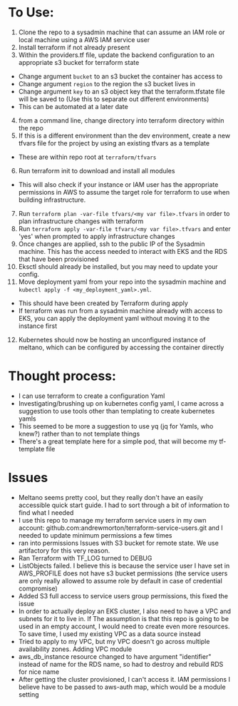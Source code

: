 # To Use:

1. Clone the repo to a sysadmin machine that can assume an IAM role or local machine using a AWS IAM service user
2. Install terraform if not already present
3. Within the providers.tf file, update the backend configuration to an appropriate s3 bucket for terraform state
- Change argument `bucket` to an s3 bucket the container has access to
- Change argument `region` to the region the s3 bucket lives in
- Change argument `key` to an s3 object key that the terraform.tfstate file will be saved to (Use this to separate out different environments)
- This can be automated at a later date
4. from a command line, change directory into terraform directory within the repo
5. If this is a different environment than the dev environment, create a new tfvars file for the project by using an existing tfvars as a template
- These are within repo root at `terraform/tfvars`
6. Run terraform init to download and install all modules
- This will also check if your instance or IAM user has the appropriate permissions in AWS to assume the target role for terraform to use when building infrastructure.
7. Run `terraform plan -var-file tfvars/<my var file>.tfvars` in order to plan infrastructure changes with terraform
8. Run `terraform apply -var-file tfvars/<my var file>.tfvars` and enter 'yes' when prompted to apply infrastructure changes
9. Once changes are applied, ssh to the public IP of the Sysadmin machine. This has the access needed to interact with EKS and the RDS that have been provisioned
10. Eksctl should already be installed, but you may need to update your config. 
11. Move deployment yaml from your repo into the sysadmin machine and `kubectl apply -f <my_deployment_yaml>.yml`.
- This should have been created by Terraform during apply
- If terraform was run from a sysadmin machine already with access to EKS, you can apply the deployment yaml without moving it to the instance first
12. Kubernetes should now be hosting an unconfigured instance of meltano, which can be configured by accessing the container directly

# Thought process:
- I can use terraform to create a configuration Yaml
- Investigating/brushing up on kubernetes config yaml, I came across a suggestion to use tools other than templating to create kubernetes yamls
- This seemed to be more a suggestion to use yq (jq for Yamls, who knew?) rather than to not template things
- There's a great template here for a simple pod, that will become my tf-template file


# Issues
- Meltano seems pretty cool, but they really don't have an easily accessible quick start guide. I had to sort through a bit of information to find what I needed
- I use this repo to manage my terraform service users in my own account: github.com:andrewmorton/terraform-service-users.git and I needed to update minimum permissions a few times
- ran into permissions Issues with S3 bucket for remote state. We use artifactory for this very reason.
- Ran Terraform with TF_LOG turned to DEBUG
- ListObjects failed. I believe this is because the service user I have set in AWS_PROFILE does not have s3 bucket permissions (the service users are only really allowed to assume role by default in case of credential compromise)
- Added S3 full access to service users group permissions, this fixed the issue
- In order to actually deploy an EKS cluster, I also need to have a VPC and subnets for it to live in. If The assumption is that this repo is going to be used in an empty account, I would need to create even more resources. To save time, I used my existing VPC as a data source instead
- Tried to apply to my VPC, but my VPC doesn't go across multiple availability zones. Adding VPC module
- aws_db_instance resource changed to have argument "identifier" instead of name for the RDS name, so had to destroy and rebuild RDS for nice name
- After getting the cluster provisioned, I can't access it. IAM permissions I believe have to be passed to aws-auth map, which would be a module setting
